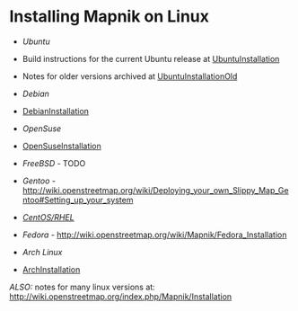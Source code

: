 <!-- Name: LinuxInstallation -->
<!-- Version: 13 -->
<!-- Last-Modified: 2010/10/27 19:43:31 -->
<!-- Author: ajashton -->
# Installing Mapnik on Linux

 * *Ubuntu*
  * Build instructions for the current Ubuntu release at [UbuntuInstallation](https://github.com/mapnik/mapnik/wiki/UbuntuInstallation)
  * Notes for older versions archived at [UbuntuInstallationOld](https://github.com/mapnik/mapnik/wiki/UbuntuInstallationOld)

 * *Debian*
  * [DebianInstallation](https://github.com/mapnik/mapnik/wiki/DebianInstallation)

 * *OpenSuse*
  * [OpenSuseInstallation](https://github.com/mapnik/mapnik/wiki/OpenSuseInstallation)

 * *FreeBSD* - TODO

 * *Gentoo* - http://wiki.openstreetmap.org/wiki/Deploying_your_own_Slippy_Map_Gentoo#Setting_up_your_system

 * *[CentOS/RHEL](https://github.com/mapnik/mapnik/wiki/CentOS_RHEL)*

 * *Fedora* - http://wiki.openstreetmap.org/wiki/Mapnik/Fedora_Installation

 * *Arch Linux*
  * [ArchInstallation](https://github.com/mapnik/mapnik/wiki/ArchInstallation)


*ALSO:* notes for many linux versions at: http://wiki.openstreetmap.org/index.php/Mapnik/Installation

